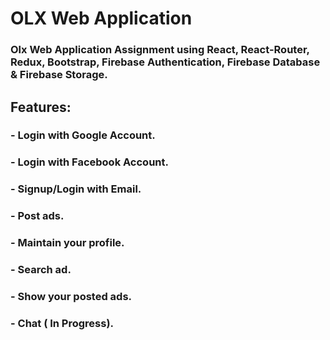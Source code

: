 # OLX Web Application

### Olx Web Application Assignment using React, React-Router, Redux, Bootstrap, Firebase Authentication, Firebase Database & Firebase Storage.

## Features:
### - Login with Google Account.
### - Login with Facebook Account.
### - Signup/Login with Email.
### - Post ads.
### - Maintain your profile.
### - Search ad.
### - Show your posted ads.
### - Chat ( In Progress).
